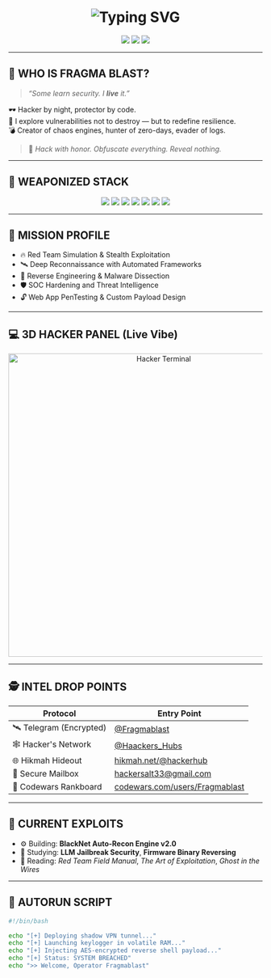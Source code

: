 <h1 align="center">
  <img src="https://readme-typing-svg.herokuapp.com/?font=Fira+Code&size=28&pause=500&center=true&vCenter=true&width=900&lines=Initializing+Cyber+Interface...;Establishing+Secure+Channel...;Welcome+to+FRAGMABLAST+Command+Node+%F0%9F%94%A5" alt="Typing SVG" />
</h1>

<p align="center">
  <img src="https://img.shields.io/badge/DARKNET-OPERATIVE-black?style=for-the-badge&logo=tor&logoColor=white">
  <img src="https://img.shields.io/badge/0xHACKER%20MODE-ON-red?style=for-the-badge&logo=kalilinux&logoColor=white">
  <img src="https://img.shields.io/badge/THREAT%20ANALYST-%F0%9F%94%91-8B0000?style=for-the-badge&logo=ghostery&logoColor=white">
</p>

---

## 🧠 WHO IS FRAGMA BLAST?

> _“Some learn security. I **live** it.”_

🕶 Hacker by night, protector by code.  
🧪 I explore vulnerabilities not to destroy — but to redefine resilience.  
💣 Creator of chaos engines, hunter of zero-days, evader of logs.

> 🧩 *Hack with honor. Obfuscate everything. Reveal nothing.*

---

## 🧰 WEAPONIZED STACK

<p align="center">
  <img src="https://img.shields.io/badge/-Python-black?style=for-the-badge&logo=python&logoColor=yellow">
  <img src="https://img.shields.io/badge/-Linux-black?style=for-the-badge&logo=linux&logoColor=white">
  <img src="https://img.shields.io/badge/-Nmap-black?style=for-the-badge&logo=gnome-terminal&logoColor=white">
  <img src="https://img.shields.io/badge/-BurpSuite-black?style=for-the-badge&logo=burpsuite&logoColor=orange">
  <img src="https://img.shields.io/badge/-Metasploit-black?style=for-the-badge&logo=ghostery&logoColor=white">
  <img src="https://img.shields.io/badge/-Wireshark-black?style=for-the-badge&logo=wireshark&logoColor=blue">
  <img src="https://img.shields.io/badge/-Bash-black?style=for-the-badge&logo=gnubash&logoColor=green">
</p>

---

## 🎯 MISSION PROFILE

- 🔥 Red Team Simulation & Stealth Exploitation  
- 🛰 Deep Reconnaissance with Automated Frameworks  
- 🧬 Reverse Engineering & Malware Dissection  
- 🛡 SOC Hardening and Threat Intelligence  
- 🔓 Web App PenTesting & Custom Payload Design  

---

## 💻 3D HACKER PANEL (Live Vibe)

<p align="center">
  <img src="https://media.giphy.com/media/3o7TKMT1VVNkHV2PaE/giphy.gif" alt="Hacker Terminal" width="600"/>
</p>

---

## 🕵️ INTEL DROP POINTS

| Protocol   | Entry Point |
|------------|-------------|
| 🛰 Telegram (Encrypted) | [@Fragmablast](https://t.me/Fragmablast) |
| 🕸 Hacker's Network     | [@Haackers_Hubs](https://t.me/Haackers_Hubs) |
| 🌐 Hikmah Hideout       | [hikmah.net/@hackerhub](https://hikmah.net/@hackerhub) |
| 📧 Secure Mailbox       | [hackersalt33@gmail.com](mailto:hackersalt33@gmail.com) |
| 🧪 Codewars Rankboard   | [codewars.com/users/Fragmablast](https://codewars.com/users/Fragmablast) |

---

## 🧬 CURRENT EXPLOITS

- ⚙️ Building: **BlackNet Auto-Recon Engine v2.0**  
- 🧠 Studying: **LLM Jailbreak Security**, **Firmware Binary Reversing**  
- 📘 Reading: *Red Team Field Manual*, *The Art of Exploitation*, *Ghost in the Wires*

---

## 🤖 AUTORUN SCRIPT

```bash
#!/bin/bash

echo "[+] Deploying shadow VPN tunnel..."
echo "[+] Launching keylogger in volatile RAM..."
echo "[+] Injecting AES-encrypted reverse shell payload..."
echo "[+] Status: SYSTEM BREACHED"
echo ">> Welcome, Operator Fragmablast"
